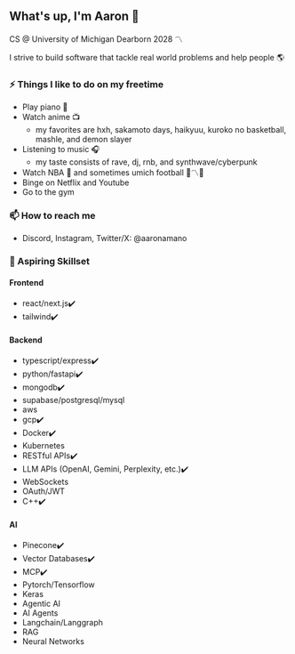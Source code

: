 ## What's up, I'm Aaron 👋
CS @ University of Michigan Dearborn 2028 〽️

I strive to build software that tackle real world problems and help people 🌎

### ⚡ Things I like to do on my freetime
- Play piano 🎹
- Watch anime 📺
  - my favorites are hxh, sakamoto days, haikyuu, kuroko no basketball, mashle, and demon slayer
- Listening to music 🎧
  - my taste consists of rave, dj, rnb, and synthwave/cyberpunk
- Watch NBA 🏀 and sometimes umich football 🔵〽️🏈
- Binge on Netflix and Youtube
- Go to the gym

### 📫 How to reach me
- Discord, Instagram, Twitter/X: @aaronamano

### 🌱 Aspiring Skillset
#### Frontend
- react/next.js✔️
- tailwind✔️
#### Backend
- typescript/express✔️
- python/fastapi✔️
- mongodb✔️
- supabase/postgresql/mysql
- aws
- gcp✔️
- Docker✔️
- Kubernetes
- RESTful APIs✔️
- LLM APIs (OpenAI, Gemini, Perplexity, etc.)✔️
- WebSockets
- OAuth/JWT
- C++✔️
#### AI
- Pinecone✔️
- Vector Databases✔️
- MCP✔️
- Pytorch/Tensorflow
- Keras
- Agentic AI
- AI Agents
- Langchain/Langgraph
- RAG
- Neural Networks

<!--
**aaronamano/aaronamano** is a ✨ _special_ ✨ repository because its `README.md` (this file) appears on your GitHub profile.

Here are some ideas to get you started:

🔭 I’m currently working on ...
- 🌱 I’m currently learning ...
- 👯 I’m looking to collaborate on ...
- 🤔 I’m looking for help with ...
- 💬 Ask me about ...
- 📫 How to reach me: ...
- 😄 Pronouns: ...
- ⚡ Fun fact: ...
-->

